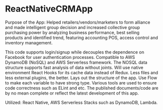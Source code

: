 # ReactNativeCRMApp

Purpose of the App: Helped retailers/vendors/marketers to form alliance and made intelligent group decision and increased collective group purchasing power by analyzing business performance, best selling products and identified trend, featuring accounting POS, access control and inventory management. 


This code supports login/signup while decouples the dependence on Facebook for user authentication processes.
Compatible to AWS DynamoDB (NoSQL) and AWS Serverless framework.
The NOSQL data structure supports fast analysis of data without joints.
Will use native environment React Hooks for its cache data instead of Redux. Less files and less external plugins, the better. 
Lays out the structure of the app. 
Use Flow to make each variable to have strong type. 
Various tools are used to ensure code correctness such as ELint and etc.
The published documents/code are by no mean complete or reflect the latest development of this app.

Utilized: React Native, AWS Serverless Stacks such as DynamoDB, Lambda.

